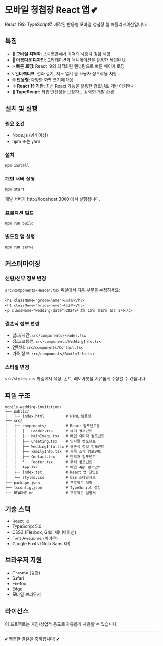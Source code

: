 # 모바일 청첩장 React 앱 💕

React 19와 TypeScript로 제작된 반응형 모바일 청첩장 웹 애플리케이션입니다.

## 특징

- 📱 **모바일 최적화**: 스마트폰에서 최적의 사용자 경험 제공
- 🎨 **아름다운 디자인**: 그라데이션과 애니메이션을 활용한 세련된 UI
- ⚡ **빠른 로딩**: React 19의 최적화된 렌더링으로 빠른 페이지 로딩
- 📞 **인터랙티브**: 전화 걸기, 지도 열기 등 사용자 상호작용 지원
- 🌐 **반응형**: 다양한 화면 크기에 대응
- ⚛️ **React 19 기반**: 최신 React 기능을 활용한 컴포넌트 기반 아키텍처
- 🔷 **TypeScript**: 타입 안전성을 보장하는 강력한 개발 환경

## 설치 및 실행

### 필요 조건
- Node.js (v14 이상)
- npm 또는 yarn

### 설치
```bash
npm install
```

### 개발 서버 실행
```bash
npm start
```
개발 서버가 http://localhost:3000 에서 실행됩니다.

### 프로덕션 빌드
```bash
npm run build
```

### 빌드된 앱 실행
```bash
npm run serve
```

## 커스터마이징

### 신랑/신부 정보 변경
`src/components/Header.tsx` 파일에서 다음 부분을 수정하세요:

```tsx
<h1 className="groom-name">김신랑</h1>
<h1 className="bride-name">이신부</h1>
<p className="wedding-date">2024년 3월 15일 토요일 오후 2시</p>
```

### 결혼식 정보 변경
- 날짜/시간: `src/components/Header.tsx`
- 장소/교통편: `src/components/WeddingInfo.tsx`
- 연락처: `src/components/Contact.tsx`
- 가족 정보: `src/components/FamilyInfo.tsx`

### 스타일 변경
`src/styles.css` 파일에서 색상, 폰트, 레이아웃을 자유롭게 수정할 수 있습니다.

## 파일 구조

```
mobile-wedding-invitation/
├── public/
│   └── index.html          # HTML 템플릿
├── src/
│   ├── components/         # React 컴포넌트들
│   │   ├── Header.tsx      # 헤더 컴포넌트
│   │   ├── MainImage.tsx   # 메인 이미지 컴포넌트
│   │   ├── Greeting.tsx    # 인사말 컴포넌트
│   │   ├── WeddingInfo.tsx # 결혼식 정보 컴포넌트
│   │   ├── FamilyInfo.tsx  # 가족 소개 컴포넌트
│   │   ├── Contact.tsx     # 연락처 컴포넌트
│   │   └── Footer.tsx      # 푸터 컴포넌트
│   ├── App.tsx             # 메인 App 컴포넌트
│   ├── index.tsx           # React 앱 진입점
│   └── styles.css          # CSS 스타일시트
├── package.json            # 프로젝트 설정
├── tsconfig.json           # TypeScript 설정
└── README.md               # 프로젝트 설명서
```

## 기술 스택

- React 19
- TypeScript 5.0
- CSS3 (Flexbox, Grid, 애니메이션)
- Font Awesome (아이콘)
- Google Fonts (Noto Sans KR)

## 브라우저 지원

- Chrome (권장)
- Safari
- Firefox
- Edge
- 모바일 브라우저

## 라이선스

이 프로젝트는 개인/상업적 용도로 자유롭게 사용할 수 있습니다.

---

💕 행복한 결혼을 축하합니다! 💕

